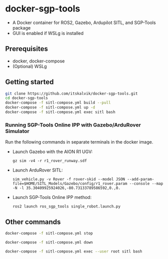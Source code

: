 # docker-sgp-tools
* A Docker container for ROS2, Gazebo, Ardupilot SITL, and SGP-Tools  package
* GUI is enabled if WSLg is installed


## Prerequisites

* docker, docker-compose
* (Optional) WSLg


## Getting started

```bash
git clone https://github.com/itskalvik/docker-sgp-tools.git
cd docker-sgp-tools
docker-compose -f sitl-compose.yml build --pull
docker-compose -f sitl-compose.yml up -d
docker-compose -f sitl-compose.yml exec sitl bash
```
### Running SGP-Tools Online IPP with Gazebo/ArduRover Simulator
Run the following commands in separate terminals in the docker image.

- Launch Gazebo with the AION R1 UGV:
    ```
    gz sim -v4 -r r1_rover_runway.sdf
    ```

- Launch ArduRover SITL:
    ```
    sim_vehicle.py -v Rover -f rover-skid --model JSON --add-param-file=$HOME/SITL_Models/Gazebo/config/r1_rover.param --console --map -N -l 35.30409925924026,-80.73133789586592,0.,0.
    ```

- Launch SGP-Tools Online IPP method:
    ```
    ros2 launch ros_sgp_tools single_robot.launch.py
    ```

## Other commands

```bash
docker-compose -f sitl-compose.yml stop
```

```bash
docker-compose -f sitl-compose.yml down
```

```bash
docker-compose -f sitl-compose.yml exec --user root sitl bash
```
